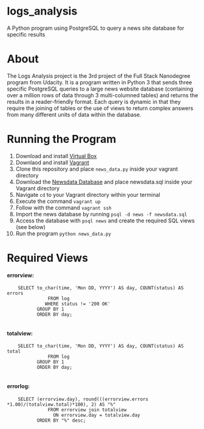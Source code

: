 # logs_analysis
A Python program using PostgreSQL to query a news site database for specific results
<br>
<h1>About</h1>
<p>The Logs Analysis project is the 3rd project of the Full Stack Nanodegree program from Udacity. 
   It is a program written in Python 3 that sends three specific PostgreSQL queries to a large news website database 
   (containing over a million rows of data through 3 multi-columned tables) and returns the results in 
   a reader-friendly format. Each query is dynamic in that they require the joining of tables or the 
   use of views to return complex answers from many different units of data within the database.</p>
   
   <h1>Running the Program</h1>
   <ol>
   <li>Download and install <a href='https://www.virtualbox.org/'>Virtual Box</a>
   <li>Downlaod and install <a href='https://www.vagrantup.com/downloads.html'>Vagrant</a>
   <li>Clone this repository and place <code>news_data.py</code> inside your vagrant directory
   <li>Download the <a href='https://goo.gl/6h4bJE'>Newsdata Database</a> and place newsdata.sql inside your Vagrant directory
   <li>Navigate <code>cd</code> to your Vagrant directory within your terminal 
   <li>Execute the command <code>vagrant up</code>
   <li>Follow with the command <code>vagrant ssh</code>
   <li>Import the news database by running <code>psql -d news -f newsdata.sql</code>
   <li>Access the database with <code>psql news</code> and create the required SQL views (see below)
   <li>Run the program <code>python news_data.py</code>
   </ol>
   
<h1>Required Views</h1>
<h4>errorview:</h4>
<p><code>    SELECT to_char(time, 'Mon DD, YYYY') AS day, COUNT(status) AS errors
               FROM log
              WHERE status != '200 OK' 
           GROUP BY 1
           ORDER BY day;
   </code>
   
<h4>totalview:</h4>
<p><code>    SELECT to_char(time, 'Mon DD, YYYY') AS day, COUNT(status) AS total
               FROM log 
           GROUP BY 1
           ORDER BY day;
   </code>
   
<h4>errorlog:</h4>
<p><code>    SELECT (errorview.day), round(((errorview.errors *1.00)/(totalview.total)*100), 2) AS "%"
               FROM errorview join totalview 
                 ON errorview.day = totalview.day
           ORDER BY "%" desc;
   </code>

